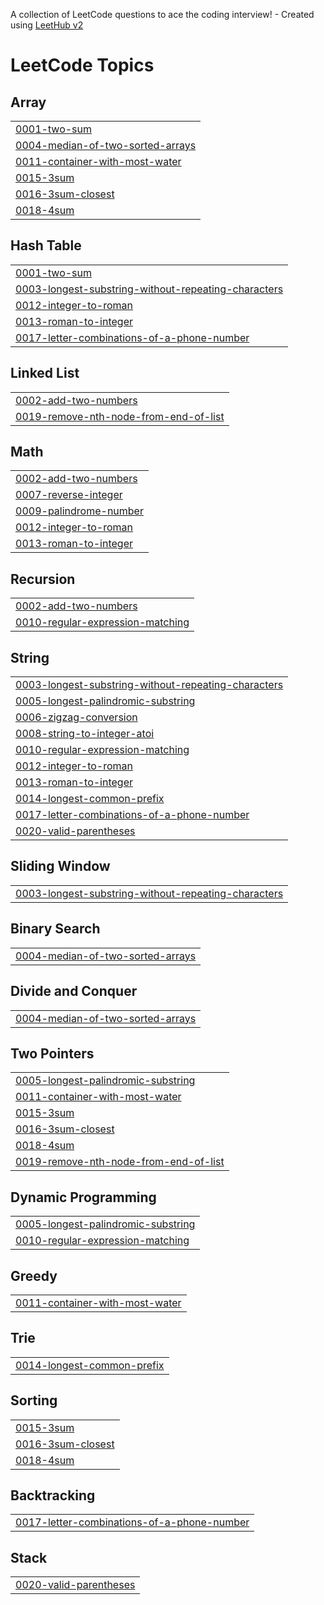 A collection of LeetCode questions to ace the coding interview! - Created using [LeetHub v2](https://github.com/arunbhardwaj/LeetHub-2.0)
<!---LeetCode Topics Start-->
# LeetCode Topics
## Array
|  |
| ------- |
| [0001-two-sum](https://github.com/hackers-228/leetcodeproblems/tree/master/0001-two-sum) |
| [0004-median-of-two-sorted-arrays](https://github.com/hackers-228/leetcodeproblems/tree/master/0004-median-of-two-sorted-arrays) |
| [0011-container-with-most-water](https://github.com/hackers-228/leetcodeproblems/tree/master/0011-container-with-most-water) |
| [0015-3sum](https://github.com/hackers-228/leetcodeproblems/tree/master/0015-3sum) |
| [0016-3sum-closest](https://github.com/hackers-228/leetcodeproblems/tree/master/0016-3sum-closest) |
| [0018-4sum](https://github.com/hackers-228/leetcodeproblems/tree/master/0018-4sum) |
## Hash Table
|  |
| ------- |
| [0001-two-sum](https://github.com/hackers-228/leetcodeproblems/tree/master/0001-two-sum) |
| [0003-longest-substring-without-repeating-characters](https://github.com/hackers-228/leetcodeproblems/tree/master/0003-longest-substring-without-repeating-characters) |
| [0012-integer-to-roman](https://github.com/hackers-228/leetcodeproblems/tree/master/0012-integer-to-roman) |
| [0013-roman-to-integer](https://github.com/hackers-228/leetcodeproblems/tree/master/0013-roman-to-integer) |
| [0017-letter-combinations-of-a-phone-number](https://github.com/hackers-228/leetcodeproblems/tree/master/0017-letter-combinations-of-a-phone-number) |
## Linked List
|  |
| ------- |
| [0002-add-two-numbers](https://github.com/hackers-228/leetcodeproblems/tree/master/0002-add-two-numbers) |
| [0019-remove-nth-node-from-end-of-list](https://github.com/hackers-228/leetcodeproblems/tree/master/0019-remove-nth-node-from-end-of-list) |
## Math
|  |
| ------- |
| [0002-add-two-numbers](https://github.com/hackers-228/leetcodeproblems/tree/master/0002-add-two-numbers) |
| [0007-reverse-integer](https://github.com/hackers-228/leetcodeproblems/tree/master/0007-reverse-integer) |
| [0009-palindrome-number](https://github.com/hackers-228/leetcodeproblems/tree/master/0009-palindrome-number) |
| [0012-integer-to-roman](https://github.com/hackers-228/leetcodeproblems/tree/master/0012-integer-to-roman) |
| [0013-roman-to-integer](https://github.com/hackers-228/leetcodeproblems/tree/master/0013-roman-to-integer) |
## Recursion
|  |
| ------- |
| [0002-add-two-numbers](https://github.com/hackers-228/leetcodeproblems/tree/master/0002-add-two-numbers) |
| [0010-regular-expression-matching](https://github.com/hackers-228/leetcodeproblems/tree/master/0010-regular-expression-matching) |
## String
|  |
| ------- |
| [0003-longest-substring-without-repeating-characters](https://github.com/hackers-228/leetcodeproblems/tree/master/0003-longest-substring-without-repeating-characters) |
| [0005-longest-palindromic-substring](https://github.com/hackers-228/leetcodeproblems/tree/master/0005-longest-palindromic-substring) |
| [0006-zigzag-conversion](https://github.com/hackers-228/leetcodeproblems/tree/master/0006-zigzag-conversion) |
| [0008-string-to-integer-atoi](https://github.com/hackers-228/leetcodeproblems/tree/master/0008-string-to-integer-atoi) |
| [0010-regular-expression-matching](https://github.com/hackers-228/leetcodeproblems/tree/master/0010-regular-expression-matching) |
| [0012-integer-to-roman](https://github.com/hackers-228/leetcodeproblems/tree/master/0012-integer-to-roman) |
| [0013-roman-to-integer](https://github.com/hackers-228/leetcodeproblems/tree/master/0013-roman-to-integer) |
| [0014-longest-common-prefix](https://github.com/hackers-228/leetcodeproblems/tree/master/0014-longest-common-prefix) |
| [0017-letter-combinations-of-a-phone-number](https://github.com/hackers-228/leetcodeproblems/tree/master/0017-letter-combinations-of-a-phone-number) |
| [0020-valid-parentheses](https://github.com/hackers-228/leetcodeproblems/tree/master/0020-valid-parentheses) |
## Sliding Window
|  |
| ------- |
| [0003-longest-substring-without-repeating-characters](https://github.com/hackers-228/leetcodeproblems/tree/master/0003-longest-substring-without-repeating-characters) |
## Binary Search
|  |
| ------- |
| [0004-median-of-two-sorted-arrays](https://github.com/hackers-228/leetcodeproblems/tree/master/0004-median-of-two-sorted-arrays) |
## Divide and Conquer
|  |
| ------- |
| [0004-median-of-two-sorted-arrays](https://github.com/hackers-228/leetcodeproblems/tree/master/0004-median-of-two-sorted-arrays) |
## Two Pointers
|  |
| ------- |
| [0005-longest-palindromic-substring](https://github.com/hackers-228/leetcodeproblems/tree/master/0005-longest-palindromic-substring) |
| [0011-container-with-most-water](https://github.com/hackers-228/leetcodeproblems/tree/master/0011-container-with-most-water) |
| [0015-3sum](https://github.com/hackers-228/leetcodeproblems/tree/master/0015-3sum) |
| [0016-3sum-closest](https://github.com/hackers-228/leetcodeproblems/tree/master/0016-3sum-closest) |
| [0018-4sum](https://github.com/hackers-228/leetcodeproblems/tree/master/0018-4sum) |
| [0019-remove-nth-node-from-end-of-list](https://github.com/hackers-228/leetcodeproblems/tree/master/0019-remove-nth-node-from-end-of-list) |
## Dynamic Programming
|  |
| ------- |
| [0005-longest-palindromic-substring](https://github.com/hackers-228/leetcodeproblems/tree/master/0005-longest-palindromic-substring) |
| [0010-regular-expression-matching](https://github.com/hackers-228/leetcodeproblems/tree/master/0010-regular-expression-matching) |
## Greedy
|  |
| ------- |
| [0011-container-with-most-water](https://github.com/hackers-228/leetcodeproblems/tree/master/0011-container-with-most-water) |
## Trie
|  |
| ------- |
| [0014-longest-common-prefix](https://github.com/hackers-228/leetcodeproblems/tree/master/0014-longest-common-prefix) |
## Sorting
|  |
| ------- |
| [0015-3sum](https://github.com/hackers-228/leetcodeproblems/tree/master/0015-3sum) |
| [0016-3sum-closest](https://github.com/hackers-228/leetcodeproblems/tree/master/0016-3sum-closest) |
| [0018-4sum](https://github.com/hackers-228/leetcodeproblems/tree/master/0018-4sum) |
## Backtracking
|  |
| ------- |
| [0017-letter-combinations-of-a-phone-number](https://github.com/hackers-228/leetcodeproblems/tree/master/0017-letter-combinations-of-a-phone-number) |
## Stack
|  |
| ------- |
| [0020-valid-parentheses](https://github.com/hackers-228/leetcodeproblems/tree/master/0020-valid-parentheses) |
<!---LeetCode Topics End-->